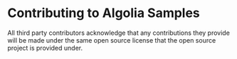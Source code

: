 # Contributing to Algolia Samples

All third party contributors acknowledge that any contributions they provide will be made under the same open source license that the open source project is provided under.